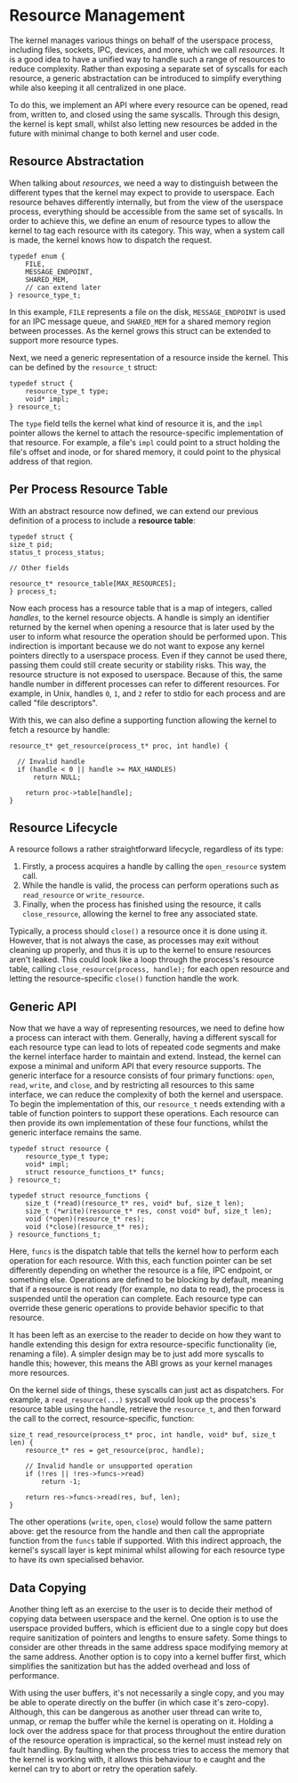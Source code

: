 # Resource Management

The kernel manages various things on behalf of the userspace process, including files, sockets, IPC, devices, and more, which we call _resources_. It is a good idea to have a unified way to handle such a range of resources to reduce complexity. Rather than exposing a separate set of syscalls for each resource, a generic abstractation can be introduced to simplify everything while also keeping it all centralized in one place. 

To do this, we implement an API where every resource can be opened, read from, written to, and closed using the same syscalls. Through this design, the kernel is kept small, whilst also letting new resources be added in the future with minimal change to both kernel and user code.

## Resource Abstractation

When talking about _resources_, we need a way to distinguish between the different types that the kernel may expect to provide to userspace. Each resource behaves differently internally, but from the view of the userspace process, everything should be accessible from the same set of syscalls. In order to achieve this, we define an enum of resource types to allow the kernel to tag each resource with its category. This way, when a system call is made, the kernel knows how to dispatch the request.

```
typedef enum {
    FILE,
    MESSAGE_ENDPOINT,
    SHARED_MEM,
    // can extend later
} resource_type_t;
```

In this example, `FILE` represents a file on the disk, `MESSAGE_ENDPOINT` is used for an IPC message queue, and `SHARED_MEM` for a shared memory region between processes. As the kernel grows this struct can be extended to support more resource types. 

Next, we need a generic representation of a resource inside the kernel. This can be defined by the `resource_t` struct:

```
typedef struct {
    resource_type_t type;
    void* impl;
} resource_t;
```

The `type` field tells the kernel what kind of resource it is, and the `impl` pointer allows the kernel to attach the resource-specific implementation of that resource. For example, a file's `impl` could point to a struct holding the file's offset and inode, or for shared memory, it could point to the physical address of that region. 

## Per Process Resource Table
With an abstract resource now defined, we can extend our previous definition of a process to include a **resource table**:

```
typedef struct {
size_t pid;
status_t process_status;

// Other fields

resource_t* resource_table[MAX_RESOURCES];
} process_t;
```

Now each process has a resource table that is a map of integers, called _handles_, to the kernel resource objects. A handle is simply an identifier returned by the kernel when opening a resource that is later used by the user to inform what resource the operation should be performed upon. This indirection is important because we do not want to expose any kernel pointers directly to a userspace process. Even if they cannot be used there, passing them could still create security or stability risks. This way, the resource structure is not exposed to userspace. Because of this, the same handle number in different processes can refer to different resources. For example, in Unix, handles `0`, `1`, and `2` refer to stdio for each process and are called "file descriptors". 

With this, we can also define a supporting function allowing the kernel to fetch a resource by handle:

```
resource_t* get_resource(process_t* proc, int handle) {

  // Invalid handle
  if (handle < 0 || handle >= MAX_HANDLES)
      return NULL;
  
    return proc->table[handle];
}
```

## Resource Lifecycle

A resource follows a rather straightforward lifecycle, regardless of its type: 
1. Firstly, a process acquires a handle by calling the `open_resource` system call.
2. While the handle is valid, the process can perform operations such as `read_resource` or `write_resource`.
3. Finally, when the process has finished using the resource, it calls `close_resource`, allowing the kernel to free any associated state.

Typically, a process should `close()` a resource once it is done using it. However, that is not always the case, as processes may exit without cleaning up properly, and thus it is up to the kernel to ensure resources aren't leaked. This could look like a loop through the process's resource table, calling `close_resource(process, handle);` for each open resource and letting the resource-specific `close()` function handle the work.  

## Generic API

Now that we have a way of representing resources, we need to define how a process can interact with them. Generally, having a different syscall for each resource type can lead to lots of repeated code segments and make the kernel interface harder to maintain and extend. Instead, the kernel can expose a minimal and uniform API that every resource supports. The generic interface for a resource consists of four primary functions: `open`, `read`, `write`, and `close`, and by restricting all resources to this same interface, we can reduce the complexity of both the kernel and userspace. To begin the implementation of this, our `resource_t` needs extending with a table of function pointers to support these operations. Each resource can then provide its own implementation of these four functions, whilst the generic interface remains the same.

```
typedef struct resource {
    resource_type_t type;
    void* impl;
    struct resource_functions_t* funcs;
} resource_t;

typedef struct resource_functions {
    size_t (*read)(resource_t* res, void* buf, size_t len);
    size_t (*write)(resource_t* res, const void* buf, size_t len);
    void (*open)(resource_t* res);
    void (*close)(resource_t* res);
} resource_functions_t;
```

Here, `funcs` is the dispatch table that tells the kernel how to perform each operation for each resource. With this, each function pointer can be set differently depending on whether the resource is a file, IPC endpoint, or something else. Operations are defined to be blocking by default, meaning that if a resource is not ready (for example, no data to read), the process is suspended until the operation can complete. Each resource type can override these generic operations to provide behavior specific to that resource.

It has been left as an exercise to the reader to decide on how they want to handle extending this design for extra resource-specific functionality (ie, renaming a file). A simpler design may be to just add more syscalls to handle this; however, this means the ABI grows as your kernel manages more resources.

On the kernel side of things, these syscalls can just act as dispatchers. For example, a `read_resource(...)` syscall would look up the process's resource table using the handle, retrieve the `resource_t`, and then forward the call to the correct, resource-specific, function:

```
size_t read_resource(process_t* proc, int handle, void* buf, size_t len) {
    resource_t* res = get_resource(proc, handle);

    // Invalid handle or unsupported operation
    if (!res || !res->funcs->read)
        return -1;

    return res->funcs->read(res, buf, len);
}
```

The other operations (`write`, `open`, `close`) would follow the same pattern above: get the resource from the handle and then call the appropriate function from the `funcs` table if supported. With this indirect approach, the kernel's syscall layer is kept minimal whilst allowing for each resource type to have its own specialised behavior.

## Data Copying

Another thing left as an exercise to the user is to decide their method of copying data between userspace and the kernel.
One option is to use the userspace provided buffers, which is efficient due to a single copy but does require sanitization of pointers and lengths to ensure safety. Some things to consider are other threads in the same address space modifying memory at the same address. Another option is to copy into a kernel buffer first, which simplifies the sanitization but has the added overhead and loss of performance. 

With using the user buffers, it's not necessarily a single copy, and you may be able to operate directly on the buffer (in which case it's zero-copy). Although, this can be dangerous as another user thread can write to, unmap, or remap the buffer while the kernel is operating on it. Holding a lock over the address space for that process throughout the entire duration of the resource operation is impractical, so the kernel must instead rely on fault handling. By faulting when the process tries to access the memory that the kernel is working with, it allows this behaviour to e caught and the kernel can try to abort or retry the operation safely. 
